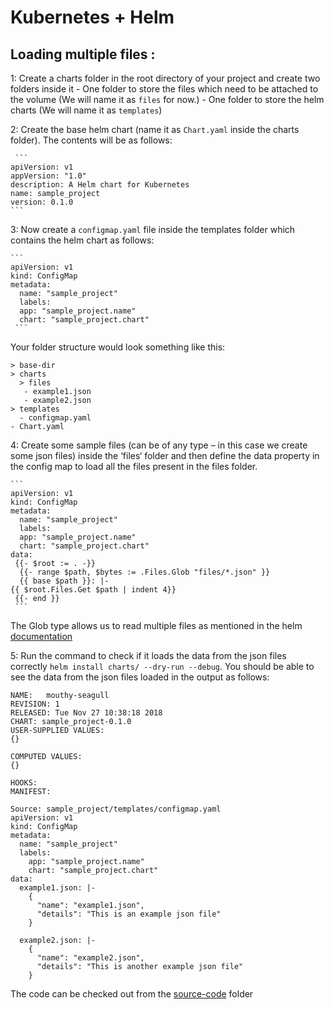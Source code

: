 # Kubernetes + Helm

## Loading multiple files :

1: Create a charts folder in the root directory of your project and create two folders inside it
    -  One folder to store the files which need to be attached to the volume (We will name it as ```files``` for now.)
    -  One folder to store the helm charts (We will name it as ```templates```)

2: Create the base helm chart (name it as ```Chart.yaml``` inside the charts folder). The contents will be as follows:

     ```
    apiVersion: v1
    appVersion: "1.0"
    description: A Helm chart for Kubernetes
    name: sample_project
    version: 0.1.0
    ```

 3: Now create a ```configmap.yaml``` file inside the templates folder which contains the helm chart as follows:

    ```
    apiVersion: v1
    kind: ConfigMap
    metadata:
      name: "sample_project"
      labels:
      app: "sample_project.name"
      chart: "sample_project.chart"
     ```

Your folder structure would look something like this:
  ```
> base-dir
  > charts
    > files
     - example1.json
     - example2.json
  > templates
    - configmap.yaml
  - Chart.yaml
  ```

  4: Create some sample files (can be of any type – in this case we create some json files) inside the ‘files‘ folder and then define the data property in the config map to load all the files present in the files folder.

    ```
    apiVersion: v1
    kind: ConfigMap
    metadata:
      name: "sample_project"
      labels:
      app: "sample_project.name"
      chart: "sample_project.chart"
    data:
     {{- $root := . -}}
      {{- range $path, $bytes := .Files.Glob "files/*.json" }}
      {{ base $path }}: |-
    {{ $root.Files.Get $path | indent 4}}
     {{- end }}
     ```

The Glob type allows us to read multiple files as mentioned in the helm [documentation](https://github.com/helm/helm/blob/master/docs/chart_template_guide/accessing_files.md)

  5: Run the command to check if it loads the data from the json files correctly
```helm install charts/ --dry-run --debug```.
You should be able to see the data from the json files loaded in the output as follows:
```
NAME:   mouthy-seagull
REVISION: 1
RELEASED: Tue Nov 27 10:38:18 2018
CHART: sample_project-0.1.0
USER-SUPPLIED VALUES:
{}

COMPUTED VALUES:
{}

HOOKS:
MANIFEST:

Source: sample_project/templates/configmap.yaml
apiVersion: v1
kind: ConfigMap
metadata:
  name: "sample_project"
  labels:
    app: "sample_project.name"
    chart: "sample_project.chart"
data:
  example1.json: |-
    {
      "name": "example1.json",
      "details": "This is an example json file"
    }

  example2.json: |-
    {
      "name": "example2.json",
      "details": "This is another example json file"
    }
   ```

  The code can be checked out from the [source-code](https://github.com/Akash-M/Kubernetes-Helm/tree/master/Loading_Multiple_Files/source-code/charts) folder
